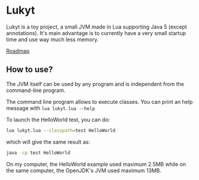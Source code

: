 # Lukyt
Lukyt is a toy project, a small JVM made in Lua supporting Java 5 (except annotations).
It's main advantage is to currently have a very small startup time and use way much less memory.

[Roadmap](https://github.com/zenith391/lukyt/projects/1)

## How to use?
The JVM itself can be used by any program and is independent from the command-line program.

The command line program allows to execute classes.
You can print an help message with `lua lukyt.lua --help`

To launch the HelloWorld test, you can do:
```sh
lua lukyt.lua --classpath=test HelloWorld
```

which will give the same result as:
```sh
java -cp test HelloWorld
```

On my computer, the HelloWorld example used maximum 2.5MB while on the same computer, the OpenJDK's JVM used maximum 13MB.